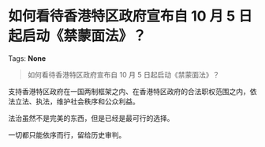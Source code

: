 # 如何看待香港特区政府宣布自 10 月 5 日起启动《禁蒙面法》？

Tags: **None**

> 如何看待香港特区政府宣布自 10 月 5 日起启动《禁蒙面法》？

支持香港特区政府在一国两制框架之内、在香港特区政府的合法职权范围之内，依法立法、执法，维护社会秩序和公众利益。

法治虽然不是完美的东西，但是已经是最可行的选择。

一切都只能依序而行，留给历史审判。



